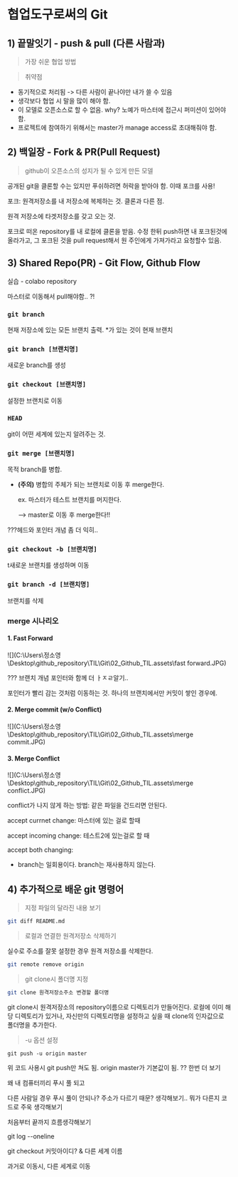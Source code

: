 # 협업도구로써의 Git

## 1) 끝말잇기 - push & pull (다른 사람과)

> 가장 쉬운 협업 방법

> 취약점 

- 동기적으로 처리됨 -> 다른 사람이 끝나야만 내가 쓸 수 있음
- 생각보다 협업 시 말을 많이 해야 함.
- 이 모델로 오픈소스로 할 수 없음. why? 노예가 마스터에 접근시 퍼미션이 있어야 함. 
- 프로젝트에 참여하기 위해서는 master가 manage access로 초대해줘야 함.



## 2) 백일장 - Fork & PR(Pull Request)

> github이 오픈소스의 성지가 될 수 있게 만든 모델

공개된 git을 클론할 수는 있지만 푸쉬하려면 허락을 받아야 함. 이때 포크를 사용!



포크: 원격저장소를 내 저장소에 복제하는 것. 클론과 다른 점. 

원격 저장소에 타겟저장소를 갖고 오는 것. 

포크로 떠온 repository를 내 로컬에 클론을 받음. 수정 한뒤 push하면 내 포크된것에 올라가고, 그 포크된 것을 pull request해서 원 주인에게 가져가라고 요청할수 있음.

## 3) Shared Repo(PR) - Git Flow, Github Flow

실습 - colabo repository 

마스터로 이동해서 pull해야함.. ?!





### `git branch`

현재 저장소에 있는 모든 브랜치 출력. *가 있는 것이 현재 브랜치

### `git branch [브랜치명]`

새로운 branch를 생성

### `git checkout [브랜치명]`

설정한 브랜치로 이동

### `HEAD`

git이 어떤 세계에 있는지 알려주는 것.

### `git merge [브랜치명]`

목적 branch를 병합.

- **(주의)** 병합의 주체가 되는 브랜치로 이동 후 merge한다.

  ex. 마스터가 테스트 브랜치를 머지한다.

   --> master로 이동 후 merge한다!!

???헤드와 포인터 개념 좀 더 익히..

### `git checkout -b [브랜치명]`

t새로운 브랜치를 생성하며 이동

### `git branch -d [브랜치명]`

브랜치를 삭제



### merge 시나리오

#### 1. Fast Forward

![](C:\Users\정소영\Desktop\github_repository\TIL\Git\02_Github_TIL.assets\fast forward.JPG)

??? 브랜치 개념 포인터와 함께 더 ㅏㅈㄹ알기..

포인터가 빨리 감는 것처럼 이동하는 것. 하나의 브랜치에서만 커밋이 쌓인 경우에. 

#### 2. Merge commit (w/o Conflict)

![](C:\Users\정소영\Desktop\github_repository\TIL\Git\02_Github_TIL.assets\merge commit.JPG)

#### 3. Merge Conflict

![](C:\Users\정소영\Desktop\github_repository\TIL\Git\02_Github_TIL.assets\merge conflict.JPG)

conflict가 나지 않게 하는 방법: 같은 파일을 건드리면 안된다.

accept currnet change: 마스터에 있는 걸로 할때

accept incoming change: 테스트2에 있는걸로 할 때

accept both changing: 

- branch는 일회용이다. branch는 재사용하지 않는다.

## 4) 추가적으로 배운 git 명령어

>  지정 파일의 달라진 내용 보기

```bash
git diff README.md
```



> 로컬과 연결한 원격저장소 삭제하기

실수로 주소를 잘못 설정한 경우 원격 저장소를 삭제한다.

```bash
git remote remove origin
```



> git clone시 폴더명 지정

```bash
git clone 원격저장소주소 변경할 폴더명
```

git clone시 원격저장소의 repository이름으로 디렉토리가 만들어진다. 로컬에 이미 해당 디렉토리가 있거나, 자신만의 디렉토리명을 설정하고 싶을 때 clone의 인자값으로 폴더명을 추가한다.



> -u 옵션 설정

```
git push -u origin master 
```

위 코드 사용시 git push만 쳐도 됨. origin master가 기본값이 됨. ?? 한번 더 보기







왜 내 컴퓨터끼리 푸시 풀 되고 

다른 사람일 경우 푸시 풀이 안되나? 주소가 다르기 때문? 생각해보기.. 뭐가 다른지 코드로 주욱 생각해보기

처음부터 끝까지 흐름생각해보기

git log --oneline

git checkout 커밋아이디? & 다른 세계 이름

과거로 이동시, 다른 세계로 이동